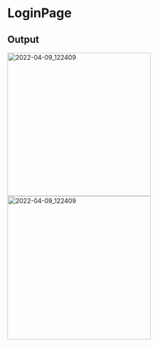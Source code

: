 # LoginPage
## Output
<img width="322" alt="2022-04-09_122409" src="https://user-images.githubusercontent.com/75488050/207895821-5e1f4607-65d4-4223-ac2e-40a46bb2efeb.png"> <img width="322" alt="2022-04-09_122409" src="https://user-images.githubusercontent.com/75488050/207896003-40c5c723-0687-4d2b-9a97-b3bd47994bfc.png">
